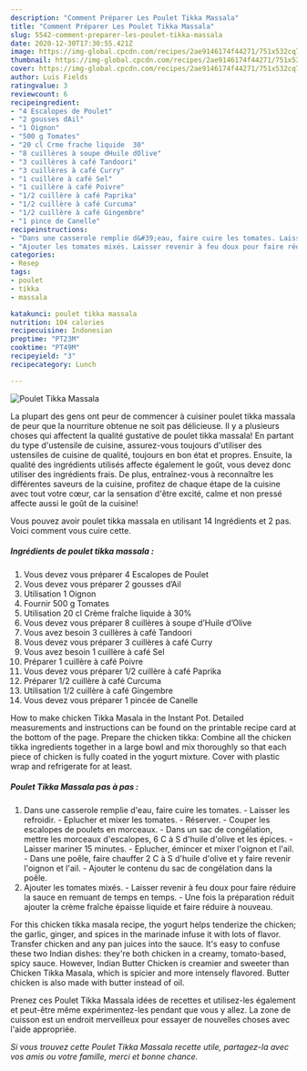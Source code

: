 ```yaml
---
description: "Comment Préparer Les Poulet Tikka Massala"
title: "Comment Préparer Les Poulet Tikka Massala"
slug: 5542-comment-preparer-les-poulet-tikka-massala
date: 2020-12-30T17:30:55.421Z
image: https://img-global.cpcdn.com/recipes/2ae9146174f44271/751x532cq70/poulet-tikka-massala-photo-principale-de-la-recette.jpg
thumbnail: https://img-global.cpcdn.com/recipes/2ae9146174f44271/751x532cq70/poulet-tikka-massala-photo-principale-de-la-recette.jpg
cover: https://img-global.cpcdn.com/recipes/2ae9146174f44271/751x532cq70/poulet-tikka-massala-photo-principale-de-la-recette.jpg
author: Luis Fields
ratingvalue: 3
reviewcount: 6
recipeingredient:
- "4 Escalopes de Poulet"
- "2 gousses dAil"
- "1 Oignon"
- "500 g Tomates"
- "20 cl Crme frache liquide  30"
- "8 cuillères à soupe dHuile dOlive"
- "3 cuillères à café Tandoori"
- "3 cuillères à café Curry"
- "1 cuillère à café Sel"
- "1 cuillère à café Poivre"
- "1/2 cuillère à café Paprika"
- "1/2 cuillère à café Curcuma"
- "1/2 cuillère à café Gingembre"
- "1 pince de Canelle"
recipeinstructions:
- "Dans une casserole remplie d&#39;eau, faire cuire les tomates. Laisser les refroidir. Eplucher et mixer les tomates. Réserver. Couper les escalopes de poulets en morceaux. Dans un sac de congélation, mettre les morceaux d&#39;escalopes, 6 C à S d&#39;huile d&#39;olive et les épices.  Laisser mariner 15 minutes. Eplucher, émincer et mixer l&#39;oignon et l&#39;ail. Dans une poêle, faire chauffer 2 C à S d&#39;huile d&#39;olive et y faire revenir l&#39;oignon et l&#39;ail. Ajouter le contenu du sac de congélation dans la poêle."
- "Ajouter les tomates mixés. Laisser revenir à feu doux pour faire réduire la sauce en remuant de temps en temps. Une fois la préparation réduit ajouter la crème fraîche épaisse liquide et faire réduire à nouveau."
categories:
- Resep
tags:
- poulet
- tikka
- massala

katakunci: poulet tikka massala 
nutrition: 104 calories
recipecuisine: Indonesian
preptime: "PT23M"
cooktime: "PT49M"
recipeyield: "3"
recipecategory: Lunch

---
```



![Poulet Tikka Massala](https://img-global.cpcdn.com/recipes/2ae9146174f44271/751x532cq70/poulet-tikka-massala-photo-principale-de-la-recette.jpg)

La plupart des gens ont peur de commencer à cuisiner poulet tikka massala de peur que la nourriture obtenue ne soit pas délicieuse. Il y a plusieurs choses qui affectent la qualité gustative de poulet tikka massala! En partant du type d'ustensile de cuisine, assurez-vous toujours d'utiliser des ustensiles de cuisine de qualité, toujours en bon état et propres. Ensuite, la qualité des ingrédients utilisés affecte également le goût, vous devez donc utiliser des ingrédients frais. De plus, entraînez-vous à reconnaître les différentes saveurs de la cuisine, profitez de chaque étape de la cuisine avec tout votre cœur, car la sensation d'être excité, calme et non pressé affecte aussi le goût de la cuisine!

<!--inarticleads1-->

Vous pouvez avoir poulet tikka massala en utilisant 14 Ingrédients et 2 pas. Voici comment vous cuire cette.

##### Ingrédients de poulet tikka massala :

1. Vous devez vous préparer 4 Escalopes de Poulet
1. Vous devez vous préparer 2 gousses d’Ail
1. Utilisation 1 Oignon
1. Fournir 500 g Tomates
1. Utilisation 20 cl Crème fraîche liquide à 30%
1. Vous devez vous préparer 8 cuillères à soupe d’Huile d’Olive
1. Vous avez besoin 3 cuillères à café Tandoori
1. Vous devez vous préparer 3 cuillères à café Curry
1. Vous avez besoin 1 cuillère à café Sel
1. Préparer 1 cuillère à café Poivre
1. Vous devez vous préparer 1/2 cuillère à café Paprika
1. Préparer 1/2 cuillère à café Curcuma
1. Utilisation 1/2 cuillère à café Gingembre
1. Vous devez vous préparer 1 pincée de Canelle


How to make chicken Tikka Masala in the Instant Pot. Detailed measurements and instructions can be found on the printable recipe card at the bottom of the page. Prepare the chicken tikka: Combine all the chicken tikka ingredients together in a large bowl and mix thoroughly so that each piece of chicken is fully coated in the yogurt mixture. Cover with plastic wrap and refrigerate for at least. 

<!--inarticleads2-->

##### Poulet Tikka Massala pas à pas :

1. Dans une casserole remplie d&#39;eau, faire cuire les tomates. - Laisser les refroidir. - Eplucher et mixer les tomates. - Réserver. - Couper les escalopes de poulets en morceaux. - Dans un sac de congélation, mettre les morceaux d&#39;escalopes, 6 C à S d&#39;huile d&#39;olive et les épices.  - Laisser mariner 15 minutes. - Eplucher, émincer et mixer l&#39;oignon et l&#39;ail. - Dans une poêle, faire chauffer 2 C à S d&#39;huile d&#39;olive et y faire revenir l&#39;oignon et l&#39;ail. - Ajouter le contenu du sac de congélation dans la poêle.
1. Ajouter les tomates mixés. - Laisser revenir à feu doux pour faire réduire la sauce en remuant de temps en temps. - Une fois la préparation réduit ajouter la crème fraîche épaisse liquide et faire réduire à nouveau.


For this chicken tikka masala recipe, the yogurt helps tenderize the chicken; the garlic, ginger, and spices in the marinade infuse it with lots of flavor. Transfer chicken and any pan juices into the sauce. It&#39;s easy to confuse these two Indian dishes: they&#39;re both chicken in a creamy, tomato-based, spicy sauce. However, Indian Butter Chicken is creamier and sweeter than Chicken Tikka Masala, which is spicier and more intensely flavored. Butter chicken is also made with butter instead of oil. 

<!--inarticleads1-->

<p>
Prenez ces Poulet Tikka Massala idées de recettes et utilisez-les également et peut-être même expérimentez-les pendant que vous y allez. La zone de cuisson est un endroit merveilleux pour essayer de nouvelles choses avec l'aide appropriée.
</p>

<p>
<i>Si vous trouvez cette Poulet Tikka Massala recette utile, partagez-la avec vos amis ou votre famille, merci et bonne chance.</i>
</p>
